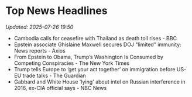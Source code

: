 # Top News Headlines

_Updated: 2025-07-26 19:50_

- Cambodia calls for ceasefire with Thailand as death toll rises - BBC
- Epstein associate Ghislaine Maxwell secures DOJ "limited" immunity: News reports - Axios
- From Epstein to Obama, Trump’s Washington Is Consumed by Competing Conspiracies - The New York Times
- Trump tells Europe to ‘get your act together’ on immigration before US-EU trade talks - The Guardian
- Gabbard and White House 'lying' about intel on Russian interference in 2016, ex-CIA official says - NBC News